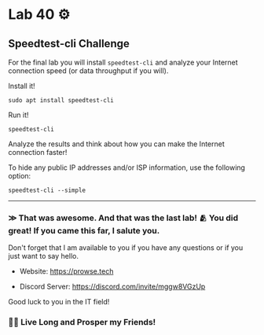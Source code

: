 # Lab 40 ⚙️

## Speedtest-cli Challenge

For the final lab you will install `speedtest-cli` and analyze your Internet connection speed (or data throughput if you will).

Install it!

`sudo apt install speedtest-cli`

Run it!

`speedtest-cli`

Analyze the results and think about how you can make the Internet connection faster!

To hide any public IP addresses and/or ISP information, use the following option:

`speedtest-cli --simple`



---

### ≫ That was awesome. And that was the last lab! 🫂 You did great! If you came this far, I salute you.

Don't forget that I am available to you if you have any questions or if you just want to say hello.

- Website: https://prowse.tech

- Discord Server: https://discord.com/invite/mggw8VGzUp

Good luck to you in the IT field!

### 🖖🏻 Live Long and Prosper my Friends!
